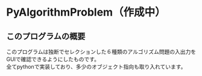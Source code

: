 # PyAlgorithmProblem（作成中）
## このプログラムの概要
このプログラムは独断でセレクションした６種類のアルゴリズム問題の入出力をGUIで確認できるようにしたものです。  
全てpythonで実装しており、多少のオブジェクト指向も取り入れています。